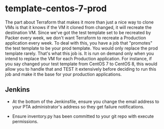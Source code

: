 # template-centos-7-prod

The part about Terraform that makes it more than just a nice way to clone VMs is
that it knows if the VM it cloned from changed, it will recreate the destination VM.
Since we've got the test template set to be recreated by Packer every week, we don't
want Terraform to recreate a Production application every week. To deal with this,
you have a job that "promotes" the test template to be your prod template. You would
only replace the prod template rarely. That's what this job is. It is run on demand
only when you intend to replace the VM for each Production application. For instance,
if you say changed your test template from CentOS 7 to CentOS 8, this would allow you
to handle that and TEST it extensively before deciding to run this job and 
make it the base for your production applications.

## Jenkins

* At the bottom of the Jenkinsfile, ensure you change the email address to your PTA 
administrator's address so they get failure notifications.

* Ensure inventory.py has been committed to your git repo with execute permissions.